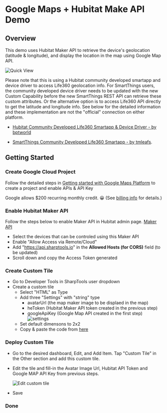 # Google Maps + Hubitat Make API Demo

## Overview

This demo uses Hubitat Maker API to retrieve the device's geolocation (latitude & longitude), and display the location in the map using Google Map API.

![Quick View](/Google%20Map%20Demo/assets/location_tracker_tile.png)

Please note that this is using a Hubitat community developed smartapp and device driver to access Life360 geolocation info. For SmartThings users, the community developed device driver needs to be updated with the new Custom Capability before the new SmartThings REST API can retrieve these custom attributes. Or the alternative option is to access Life360 API directly to get the latitude and longitude info. See below for the detailed information and these implementation are not the "official" connection on either platform.

* [Hubitat Community Developed Life360 Smartapp & Device Driver - by bptworld](https://github.com/bptworld/Hubitat/tree/master/Ported)

* [SmartThings Community Developed Life360 Smartapp - by tmleafs](https://github.com/tmleafs/life360-smartthings-refresh/tree/master/smartapps/tmleafs/life360-connect.src).


## Getting Started

### Create Google Cloud Project
Follow the detailed steps in [Getting started with Google Maps Platform](https://developers.google.com/maps/gmp-get-started) to create a project and enable APIs & API Key

Google allows $200 recurring monthly credit. 😀 
(See [billing info](https://developers.google.com/maps/billing-credits) for details.)

### Enable Hubitat Maker API 
Follow the steps below to enable Maker API in Hubitat admin page.
[Maker API](https://docs.hubitat.com/index.php?title=Maker_API)
* Select the devices that can be controled using this Maker API
* Enable "Allow Access via Remote/Cloud"
* Add "https://api.sharptools.io" in the **Allowed Hosts (for CORS)** field (to be updated)
* Scroll down and copy the Access Token generated

### Create Custom Tile
* Go to Developer Tools in SharpTools user dropdown
* Create a custom tile
    * Select "HTML" as Type
    * Add three "Settings" with "string" type
        * avatarUrl (the map maker image to be displaed in the map)
        * heToken (Hubitat Maker API token created in the previous step)
        * googleApiKey (Google Map API created in the first step)
    ![settings](/Google%20Map%20Demo/assets/tile_settings.png)
    * Set default dimensons to 2x2
    * Copy & paste the code from [here](/Google%20Map%20Demo/source.html)

### Deploy Custom Tile
* Go to the desired dashboard, Edit, and Add Item. Tap "Custom Tile" in the Other section and add this custom tile.

* Edit the tile and fill-in the Avatar Image Url, Hubitat API Token and Google MAP API Key from previous steps. 

  ![Edit custom tile](/Google%20Map%20Demo/assets/tile_editor.png)

* Save


### Done
